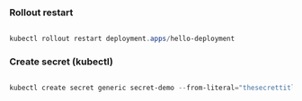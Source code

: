 ### Rollout restart

```powershell

kubectl rollout restart deployment.apps/hello-deployment

```


### Create secret (kubectl)

```powershell

kubectl create secret generic secret-demo --from-literal="thesecrettitle=The fifth title"


```